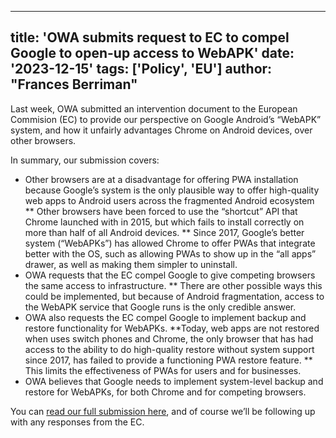 ---
title: 'OWA submits request to EC to compel Google to open-up access to WebAPK'
date: '2023-12-15'
tags: ['Policy', 'EU']
author: "Frances Berriman"
-

Last week, OWA submitted an intervention document to the European Commision (EC) to provide our perspective on Google Android’s “WebAPK” system, and how it unfairly advantages Chrome on Android devices, over other browsers. 

In summary, our submission covers:

* Other browsers are at a disadvantage for offering PWA installation because Google’s system is the only plausible way to offer high-quality web apps to Android users across the fragmented Android ecosystem
  ** Other browsers have been forced to use the “shortcut” API that Chrome launched with in 2015, but which fails to install correctly on more than half of all Android devices.
  ** Since 2017, Google’s better system (“WebAPKs”) has allowed Chrome to offer PWAs that integrate better with the OS, such as allowing PWAs to show up in the “all apps” drawer, as well as making them simpler to uninstall.
* OWA requests that the EC compel Google to give competing browsers the same access to infrastructure.
** There are other possible ways this could be implemented, but because of Android fragmentation, access to the WebAPK service that Google runs is the only credible answer.
* OWA also requests the EC compel Google to implement backup and restore functionality for WebAPKs.
  **Today, web apps are not restored when uses switch phones and Chrome, the only browser that has had access to the ability to do high-quality restore without system support since 2017, has failed to provide a functioning PWA restore feature.
  ** This limits the effectiveness of PWAs for users and for businesses.
* OWA believes that Google needs to implement system-level backup and restore for WebAPKs, for both Chrome and for competing browsers.

You can [read our full submission here](/document.pdf), and of course we’ll be following up with any responses from the EC.

